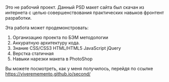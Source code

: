 Это не рабочий проект. Данный PSD макет сайта был скачан из интернета с целью совершенствования практических навыков фронтент разработки.

Эта работа может продемонстровать:

1. Организацию проекта по БЭМ методологии
2. Аккуратную архитектуру кода.
3. Знание CSS/CSS3 HTML/HTML5 JavaScript jQuery
4. Верстка статичная
5. Навыки нарезки макета в PhotoShop

Вы можете посмотреть, как у меня получилось, перейдя по ссылке https://viverememento.github.io/second/
